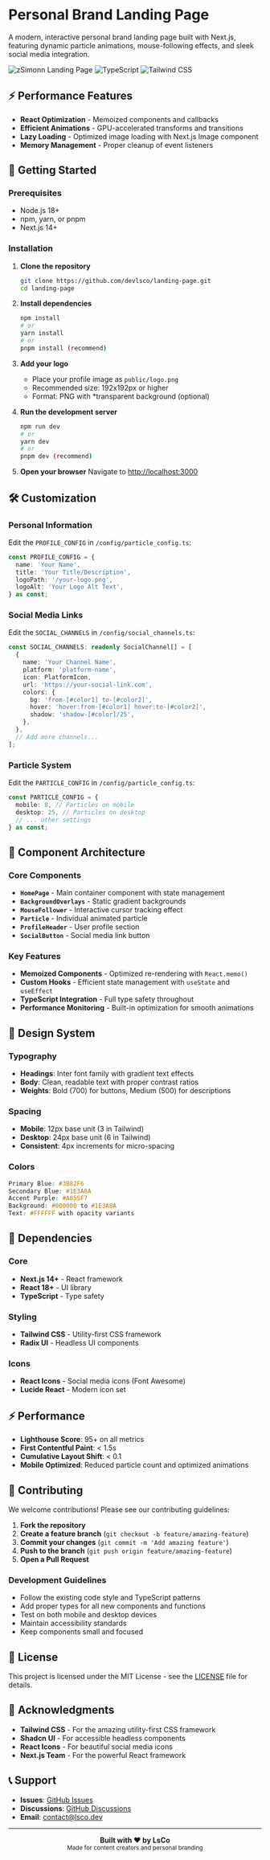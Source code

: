 # Personal Brand Landing Page

A modern, interactive personal brand landing page built with Next.js, featuring dynamic particle animations, mouse-following effects, and sleek social media integration.

![zSimonn Landing Page](https://img.shields.io/badge/Next.js-14+-black?style=for-the-badge&logo=next.js)
![TypeScript](https://img.shields.io/badge/TypeScript-100%25-blue?style=for-the-badge&logo=typescript)
![Tailwind CSS](https://img.shields.io/badge/Tailwind_CSS-Latest-38B2AC?style=for-the-badge&logo=tailwind-css)

## ⚡ **Performance Features**

- **React Optimization** - Memoized components and callbacks
- **Efficient Animations** - GPU-accelerated transforms and transitions
- **Lazy Loading** - Optimized image loading with Next.js Image component
- **Memory Management** - Proper cleanup of event listeners

## 🚀 Getting Started

### Prerequisites

- Node.js 18+
- npm, yarn, or pnpm
- Next.js 14+

### Installation

1. **Clone the repository**

   ```bash
   git clone https://github.com/devlsco/landing-page.git
   cd landing-page
   ```

2. **Install dependencies**

   ```bash
   npm install
   # or
   yarn install
   # or
   pnpm install (recommend)
   ```

3. **Add your logo**

   - Place your profile image as `public/logo.png`
   - Recommended size: 192x192px or higher
   - Format: PNG with *transparent background (optional)

4. **Run the development server**

   ```bash
   npm run dev
   # or
   yarn dev
   # or
   pnpm dev (recommend)
   ```

5. **Open your browser**
   Navigate to [http://localhost:3000](http://localhost:3000)

## 🛠️ Customization

### Personal Information

Edit the `PROFILE_CONFIG` in `/config/particle_config.ts`:

```typescript
const PROFILE_CONFIG = {
  name: 'Your Name',
  title: 'Your Title/Description',
  logoPath: '/your-logo.png',
  logoAlt: 'Your Logo Alt Text',
} as const;
```

### Social Media Links

Edit the `SOCIAL_CHANNELS` in `/config/social_channels.ts`:

```typescript
const SOCIAL_CHANNELS: readonly SocialChannel[] = [
  {
    name: 'Your Channel Name',
    platform: 'platform-name',
    icon: PlatformIcon,
    url: 'https://your-social-link.com',
    colors: {
      bg: 'from-[#color1] to-[#color2]',
      hover: 'hover:from-[#color1] hover:to-[#color2]',
      shadow: 'shadow-[#color]/25',
    },
  },
  // Add more channels...
];
```

### Particle System

Edit the `PARTICLE_CONFIG` in `/config/particle_config.ts`:

```typescript
const PARTICLE_CONFIG = {
  mobile: 8, // Particles on mobile
  desktop: 25, // Particles on desktop
  // ... other settings
} as const;
```

## 🎯 Component Architecture

### Core Components

- **`HomePage`** - Main container component with state management
- **`BackgroundOverlays`** - Static gradient backgrounds
- **`MouseFollower`** - Interactive cursor tracking effect
- **`Particle`** - Individual animated particle
- **`ProfileHeader`** - User profile section
- **`SocialButton`** - Social media link button

### Key Features

- **Memoized Components** - Optimized re-rendering with `React.memo()`
- **Custom Hooks** - Efficient state management with `useState` and `useEffect`
- **TypeScript Integration** - Full type safety throughout
- **Performance Monitoring** - Built-in optimization for smooth animations

## 🎨 Design System

### Typography

- **Headings**: Inter font family with gradient text effects
- **Body**: Clean, readable text with proper contrast ratios
- **Weights**: Bold (700) for buttons, Medium (500) for descriptions

### Spacing

- **Mobile**: 12px base unit (3 in Tailwind)
- **Desktop**: 24px base unit (6 in Tailwind)
- **Consistent**: 4px increments for micro-spacing

### Colors

```css
Primary Blue: #3B82F6
Secondary Blue: #1E3A8A
Accent Purple: #A855F7
Background: #000000 to #1E3A8A
Text: #FFFFFF with opacity variants
```

## 🔧 Dependencies

### Core

- **Next.js 14+** - React framework
- **React 18+** - UI library
- **TypeScript** - Type safety

### Styling

- **Tailwind CSS** - Utility-first CSS framework
- **Radix UI** - Headless UI components

### Icons

- **React Icons** - Social media icons (Font Awesome)
- **Lucide React** - Modern icon set

## ⚡ Performance

- **Lighthouse Score**: 95+ on all metrics
- **First Contentful Paint**: < 1.5s
- **Cumulative Layout Shift**: < 0.1
- **Mobile Optimized**: Reduced particle count and optimized animations

## 🤝 Contributing

We welcome contributions! Please see our contributing guidelines:

1. **Fork the repository**
2. **Create a feature branch** (`git checkout -b feature/amazing-feature`)
3. **Commit your changes** (`git commit -m 'Add amazing feature'`)
4. **Push to the branch** (`git push origin feature/amazing-feature`)
5. **Open a Pull Request**

### Development Guidelines

- Follow the existing code style and TypeScript patterns
- Add proper types for all new components and functions
- Test on both mobile and desktop devices
- Maintain accessibility standards
- Keep components small and focused

## 📄 License

This project is licensed under the MIT License - see the [LICENSE](LICENSE) file for details.

## 🙏 Acknowledgments

- **Tailwind CSS** - For the amazing utility-first CSS framework
- **Shadcn UI** - For accessible headless components
- **React Icons** - For beautiful social media icons
- **Next.js Team** - For the powerful React framework

## 📞 Support

- **Issues**: [GitHub Issues](https://github.com/devlsco/landing-page/issues)
- **Discussions**: [GitHub Discussions](https://github.com/devlsco/landing-page/discussions)
- **Email**: contact@lsco.dev

---

<div align="center">
  <strong>Built with ❤️ by LsCo</strong>
  <br>
  <sub>Made for content creators and personal branding</sub>
</div>
